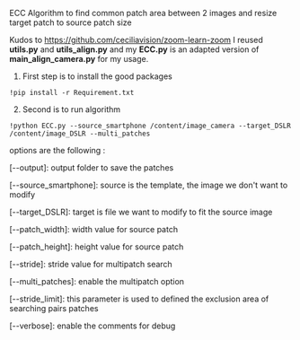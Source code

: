 ECC Algorithm to find common patch area between 2 images and resize target patch to source patch size

Kudos to https://github.com/ceciliavision/zoom-learn-zoom
I reused __utils.py__ and __utils_align.py__ and my __ECC.py__ is an adapted version of __main_align_camera.py__ for my usage.

1. First step is to install the good packages

```
!pip install -r Requirement.txt
```

2. Second is to run algorithm
```
!python ECC.py --source_smartphone /content/image_camera --target_DSLR /content/image_DSLR --multi_patches
```

options are the following :

[--output]: output folder to save the patches

[--source_smartphone]: source is the template, the image we don't want to modify

[--target_DSLR]: target is file we want to modify to fit the source image

[--patch_width]: width value for source patch

[--patch_height]: height value for source patch

[--stride]: stride value for multipatch search

[--multi_patches]: enable the multipatch option

[--stride_limit]: this parameter is used to defined the exclusion area of searching pairs patches

[--verbose]: enable the comments for debug

